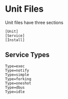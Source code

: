 # Unit Files

Unit files have three sections
```
[Unit]
[Service]
[Install]
```

## Service Types
```
Type=exec
Type=notify
Type=simple
Type=forking
Type=oneshot
Type=dbus
Type=idle
```
